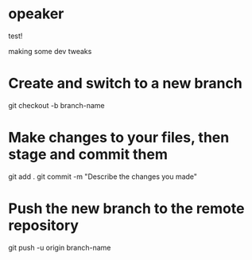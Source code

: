 # opeaker

test!

making some dev tweaks

# Create and switch to a new branch
git checkout -b branch-name

# Make changes to your files, then stage and commit them
git add .
git commit -m "Describe the changes you made"

# Push the new branch to the remote repository
git push -u origin branch-name
